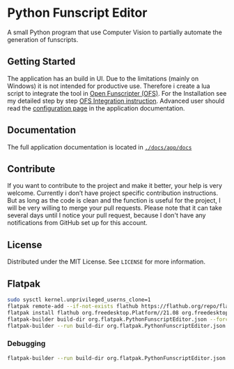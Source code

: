 # Python Funscript Editor

A small Python program that use Computer Vision to partially automate the generation of funscripts.

## Getting Started

The application has an build in UI. Due to the limitations (mainly on Windows) it is not intended for productive use. Therefore i create a lua script to integrate the tool in [Open Funscripter (OFS)](https://github.com/OpenFunscripter/OFS). For the Installation see my detailed step by step [OFS Integration instruction](https://github.com/michael-mueller-git/Python-Funscript-Editor/blob/main/docs/app/docs/user-guide/ofs-integration.md). Advanced user should read the [configuration page](https://github.com/michael-mueller-git/Python-Funscript-Editor/blob/main/docs/app/docs/user-guide/config.md) in the application documentation.

## Documentation

The full application documentation is located in [`./docs/app/docs`](https://github.com/michael-mueller-git/Python-Funscript-Editor/blob/main/docs/app/docs)

## Contribute

If you want to contribute to the project and make it better, your help is very welcome. Currently i don’t have project specific contribution instructions. But as long as the code is clean and the function is useful for the project, I will be very willing to merge your pull requests. Please note that it can take several days until I notice your pull request, because I don't have any notifications from GitHub set up for this account.

## License

Distributed under the MIT License. See `LICENSE` for more information.

## Flatpak

```bash
sudo sysctl kernel.unprivileged_userns_clone=1
flatpak remote-add --if-not-exists flathub https://flathub.org/repo/flathub.flatpakrepo
flatpak install flathub org.freedesktop.Platform//21.08 org.freedesktop.Sdk//21.08
flatpak-builder build-dir org.flatpak.PythonFunscriptEditor.json --force-clean
flatpak-builder --run build-dir org.flatpak.PythonFunscriptEditor.json runner.sh
```

### Debugging

```bash
flatpak-builder --run build-dir org.flatpak.PythonFunscriptEditor.json /bin/bash
```
